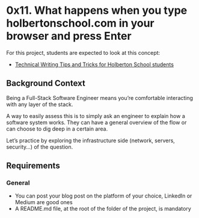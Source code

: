 # 0x11. What happens when you type holbertonschool.com in your browser and press Enter

For this project, students are expected to look at this concept:

- [Technical Writing Tips and Tricks for Holberton School students](https://intranet.hbtn.io/concepts/134)

## Background Context
Being a Full-Stack Software Engineer means you’re comfortable interacting with any layer of the stack.

A way to easily assess this is to simply ask an engineer to explain how a software system works. They can have a general overview of the flow or can choose to dig deep in a certain area.

Let’s practice by exploring the infrastructure side (network, servers, security…) of the question.

## Requirements
### General
- You can post your blog post on the platform of your choice, LinkedIn or Medium are good ones
- A README.md file, at the root of the folder of the project, is mandatory
